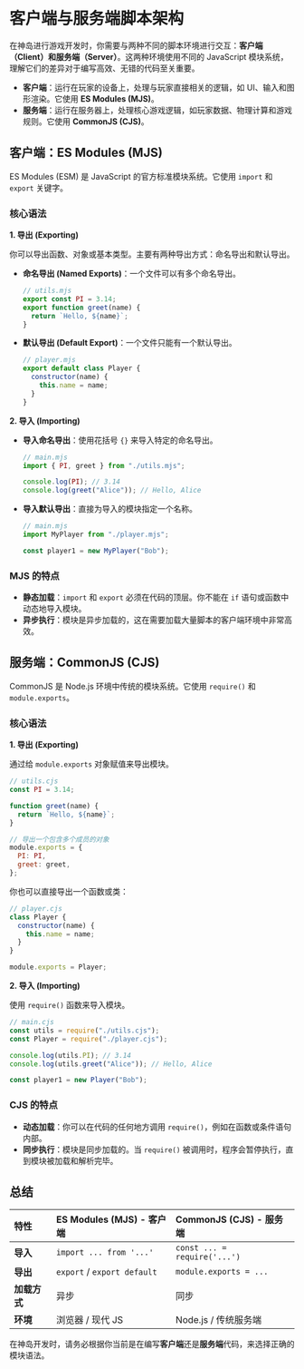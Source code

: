 # 客户端与服务端脚本架构

在神岛进行游戏开发时，你需要与两种不同的脚本环境进行交互：**客户端（Client）**和**服务端（Server）**。这两种环境使用不同的 JavaScript 模块系统，理解它们的差异对于编写高效、无错的代码至关重要。

- **客户端**：运行在玩家的设备上，处理与玩家直接相关的逻辑，如 UI、输入和图形渲染。它使用 **ES Modules (MJS)**。
- **服务端**：运行在服务器上，处理核心游戏逻辑，如玩家数据、物理计算和游戏规则。它使用 **CommonJS (CJS)**。

## 客户端：ES Modules (MJS)

ES Modules (ESM) 是 JavaScript 的官方标准模块系统。它使用 `import` 和 `export` 关键字。

### 核心语法

**1. 导出 (Exporting)**

你可以导出函数、对象或基本类型。主要有两种导出方式：命名导出和默认导出。

- **命名导出 (Named Exports)**：一个文件可以有多个命名导出。

  ```javascript
  // utils.mjs
  export const PI = 3.14;
  export function greet(name) {
    return `Hello, ${name}`;
  }
  ```

- **默认导出 (Default Export)**：一个文件只能有一个默认导出。

  ```javascript
  // player.mjs
  export default class Player {
    constructor(name) {
      this.name = name;
    }
  }
  ```

**2. 导入 (Importing)**

- **导入命名导出**：使用花括号 `{}` 来导入特定的命名导出。

  ```javascript
  // main.mjs
  import { PI, greet } from "./utils.mjs";

  console.log(PI); // 3.14
  console.log(greet("Alice")); // Hello, Alice
  ```

- **导入默认导出**：直接为导入的模块指定一个名称。

  ```javascript
  // main.mjs
  import MyPlayer from "./player.mjs";

  const player1 = new MyPlayer("Bob");
  ```

### MJS 的特点

- **静态加载**：`import` 和 `export` 必须在代码的顶层。你不能在 `if` 语句或函数中动态地导入模块。
- **异步执行**：模块是异步加载的，这在需要加载大量脚本的客户端环境中非常高效。

## 服务端：CommonJS (CJS)

CommonJS 是 Node.js 环境中传统的模块系统。它使用 `require()` 和 `module.exports`。

### 核心语法

**1. 导出 (Exporting)**

通过给 `module.exports` 对象赋值来导出模块。

```javascript
// utils.cjs
const PI = 3.14;

function greet(name) {
  return `Hello, ${name}`;
}

// 导出一个包含多个成员的对象
module.exports = {
  PI: PI,
  greet: greet,
};
```

你也可以直接导出一个函数或类：

```javascript
// player.cjs
class Player {
  constructor(name) {
    this.name = name;
  }
}

module.exports = Player;
```

**2. 导入 (Importing)**

使用 `require()` 函数来导入模块。

```javascript
// main.cjs
const utils = require("./utils.cjs");
const Player = require("./player.cjs");

console.log(utils.PI); // 3.14
console.log(utils.greet("Alice")); // Hello, Alice

const player1 = new Player("Bob");
```

### CJS 的特点

- **动态加载**：你可以在代码的任何地方调用 `require()`，例如在函数或条件语句内部。
- **同步执行**：模块是同步加载的。当 `require()` 被调用时，程序会暂停执行，直到模块被加载和解析完毕。

## 总结

| 特性         | ES Modules (MJS) - 客户端   | CommonJS (CJS) - 服务端      |
| :----------- | :-------------------------- | :--------------------------- |
| **导入**     | `import ... from '...'`     | `const ... = require('...')` |
| **导出**     | `export` / `export default` | `module.exports = ...`       |
| **加载方式** | 异步                        | 同步                         |
| **环境**     | 浏览器 / 现代 JS            | Node.js / 传统服务端         |

在神岛开发时，请务必根据你当前是在编写**客户端**还是**服务端**代码，来选择正确的模块语法。

